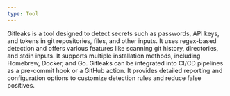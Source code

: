 ```yaml
---
type: Tool
---
```


Gitleaks is a tool designed to detect secrets such as passwords, API keys, and tokens in git repositories, files, and other inputs. It uses regex-based detection and offers various features like scanning git history, directories, and stdin inputs. It supports multiple installation methods, including Homebrew, Docker, and Go. Gitleaks can be integrated into CI/CD pipelines as a pre-commit hook or a GitHub action. It provides detailed reporting and configuration options to customize detection rules and reduce false positives.